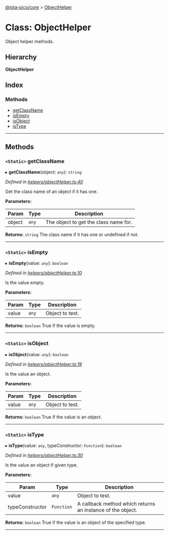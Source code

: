 [@iota-pico/core](../README.md) > [ObjectHelper](../classes/objecthelper.md)

# Class: ObjectHelper

Object helper methods.

## Hierarchy

**ObjectHelper**

## Index

### Methods

* [getClassName](objecthelper.md#getclassname)
* [isEmpty](objecthelper.md#isempty)
* [isObject](objecthelper.md#isobject)
* [isType](objecthelper.md#istype)

---

## Methods

<a id="getclassname"></a>

### `<Static>` getClassName

▸ **getClassName**(object: *`any`*): `string`

*Defined in [helpers/objectHelper.ts:40](https://github.com/iota-pico/core/blob/ab219f5/src/helpers/objectHelper.ts#L40)*

Get the class name of an object if it has one.

**Parameters:**

| Param | Type | Description |
| ------ | ------ | ------ |
| object | `any` |  The object to get the class name for. |

**Returns:** `string`
The class name if it has one or undefined if not.

___
<a id="isempty"></a>

### `<Static>` isEmpty

▸ **isEmpty**(value: *`any`*): `boolean`

*Defined in [helpers/objectHelper.ts:10](https://github.com/iota-pico/core/blob/ab219f5/src/helpers/objectHelper.ts#L10)*

Is the value empty.

**Parameters:**

| Param | Type | Description |
| ------ | ------ | ------ |
| value | `any` |  Object to test. |

**Returns:** `boolean`
True if the value is empty.

___
<a id="isobject"></a>

### `<Static>` isObject

▸ **isObject**(value: *`any`*): `boolean`

*Defined in [helpers/objectHelper.ts:19](https://github.com/iota-pico/core/blob/ab219f5/src/helpers/objectHelper.ts#L19)*

Is the value an object.

**Parameters:**

| Param | Type | Description |
| ------ | ------ | ------ |
| value | `any` |  Object to test. |

**Returns:** `boolean`
True if the value is an object.

___
<a id="istype"></a>

### `<Static>` isType

▸ **isType**(value: *`any`*, typeConstructor: *`Function`*): `boolean`

*Defined in [helpers/objectHelper.ts:30](https://github.com/iota-pico/core/blob/ab219f5/src/helpers/objectHelper.ts#L30)*

Is the value an object if given type.

**Parameters:**

| Param | Type | Description |
| ------ | ------ | ------ |
| value | `any` |  Object to test. |
| typeConstructor | `Function` |  A callback method which returns an instance of the object. |

**Returns:** `boolean`
True if the value is an object of the specified type.

___

